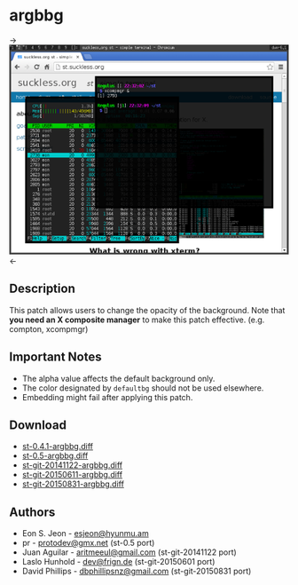 argbbg
======

->[![Screenshot](st-argbbg-s.png)](st-argbbg.png)<-

## Description ##
This patch allows users to change the opacity of the background.
Note that **you need an X composite manager** to make this patch effective. (e.g. compton, xcompmgr)

## Important Notes ##
 - The alpha value affects the default background only.
 - The color designated by `defaultbg` should not be used elsewhere.
 - Embedding might fail after applying this patch.

## Download ##
 * [st-0.4.1-argbbg.diff](st-0.4.1-argbbg.diff)
 * [st-0.5-argbbg.diff](st-0.5-argbbg.diff)
 * [st-git-20141122-argbbg.diff](st-git-20141122-argbbg.diff)
 * [st-git-20150611-argbbg.diff](st-git-20150611-argbbg.diff)
 * [st-git-20150831-argbbg.diff](st-git-20150831-argbbg.diff)

## Authors ##
 * Eon S. Jeon - esjeon@hyunmu.am
 * pr - protodev@gmx.net (st-0.5 port)
 * Juan Aguilar - aritmeeul@gmail.com (st-git-20141122 port)
 * Laslo Hunhold - dev@frign.de (st-git-20150601 port)
 * David Phillips - dbphillipsnz@gmail.com (st-git-20150831 port)
